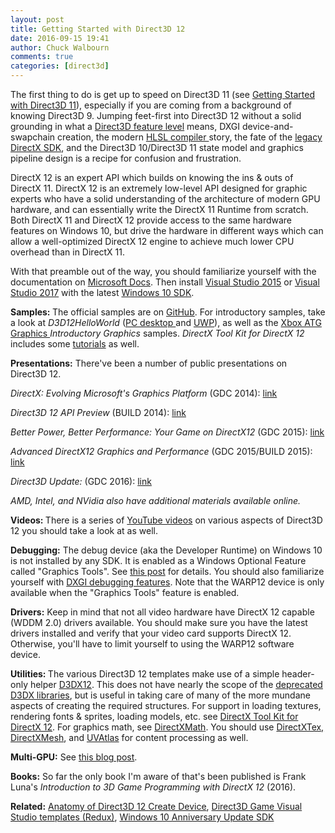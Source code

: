 ```yaml
---
layout: post
title: Getting Started with Direct3D 12
date: 2016-09-15 19:41
author: Chuck Walbourn
comments: true
categories: [direct3d]
---
```

The first thing to do is get up to speed on Direct3D 11 (see <a href="https://walbourn.github.io/getting-started-with-direct3d-11/">Getting Started with Direct3D 11</a>), especially if you are coming from a background of knowing Direct3D 9. Jumping feet-first into Direct3D 12 without a solid grounding in what a <a href="https://walbourn.github.io/direct3d-feature-levels/">Direct3D feature level</a> means, DXGI device-and-swapchain creation, the modern <a href="https://walbourn.github.io/hlsl-fxc-and-d3dcompile/">HLSL compiler </a>story, the fate of the <a href="https://walbourn.github.io/where-is-the-directx-sdk-2015-edition/">legacy DirectX SDK</a>, and the Direct3D 10/Direct3D 11 state model and graphics pipeline design is a recipe for confusion and frustration.
<!--more-->

DirectX 12 is an expert API which builds on knowing the ins & outs of DirectX 11. DirectX 12 is an extremely low-level API designed for graphic experts who have a solid understanding of the architecture of modern GPU hardware, and can essentially write the DirectX 11 Runtime from scratch. Both DirectX 11 and DirectX 12 provide access to the same hardware features on Windows 10, but drive the hardware in different ways which can allow a well-optimized DirectX 12 engine to achieve much lower CPU overhead than in DirectX 11.

With that preamble out of the way, you should familiarize yourself with the documentation on <a href="https://docs.microsoft.com/en-us/windows/desktop/direct3d12/directx-12-programming-guide">Microsoft Docs</a>. Then install <a href="https://devblogs.microsoft.com/cppblog/developing-for-windows-10-with-visual-c-2015/">Visual Studio 2015</a> or <a href="https://walbourn.github.io/visual-studio-2017/">Visual Studio 2017</a> with the latest <a href="https://walbourn.github.io/windows-10-fall-creators-update-sdk/">Windows 10 SDK</a>.

<strong>Samples: </strong>The official samples are on <a href="https://github.com/Microsoft/DirectX-Graphics-Samples/">GitHub</a>. For introductory samples, take a look at <em>D3D12HelloWorld</em> (<a href="https://github.com/Microsoft/DirectX-Graphics-Samples/tree/master/Samples/Desktop/D3D12HelloWorld">PC desktop </a>and <a href="https://github.com/Microsoft/DirectX-Graphics-Samples/tree/master/Samples/UWP/D3D12HelloWorld">UWP</a>), as well as the <a href="https://github.com/Microsoft/Xbox-ATG-Samples#introductory-graphics">Xbox ATG Graphics </a><em>Introductory Graphics</em> samples. <em>DirectX Tool Kit for DirectX 12</em> includes some <a href="https://github.com/Microsoft/DirectXTK12/wiki/Getting-Started">tutorials</a> as well.

<strong>Presentations:</strong> There've been a number of public presentations on Direct3D 12.

<em>DirectX: Evolving Microsoft's Graphics Platform</em> (GDC 2014): <a href="https://channel9.msdn.com/Blogs/DirectX-Developer-Blog/DirectX-Evolving-Microsoft-s-Graphics-Platform">link</a>

<em>Direct3D 12 API Preview</em> (BUILD 2014): <a href="https://channel9.msdn.com/Events/Build/2014/3-564">link</a>

<em>Better Power, Better Performance: Your Game on DirectX12</em> (GDC 2015): <a href="https://channel9.msdn.com/Events/GDC/GDC-2015/Better-Power-Better-Performance-Your-Game-on-DirectX12">link</a>

<em>Advanced DirectX12 Graphics and Performance</em> (GDC 2015/BUILD 2015): <a href="https://channel9.msdn.com/Events/GDC/GDC-2015/Advanced-DirectX12-Graphics-and-Performance">link</a>

<em>Direct3D Update: </em>(GDC 2016): <a href="https://www.youtube.com/watch?v=dcDDvoauaz0">link</a>

<em>AMD, Intel, and NVidia also have additional materials available online.</em>

<strong>Videos: </strong>There is a series of <a href="https://www.youtube.com/channel/UCiaX2B8XiXR70jaN7NK-FpA">YouTube videos</a> on various aspects of Direct3D 12 you should take a look at as well.

<strong>Debugging:</strong> The debug device (aka the Developer Runtime) on Windows 10 is not installed by any SDK. It is enabled as a Windows Optional Feature called "Graphics Tools". See <a href="https://devblogs.microsoft.com/cppblog/visual-studio-2015-and-graphics-tools-for-windows-10/">this post</a> for details. You should also familiarize yourself with <a href="https://walbourn.github.io/dxgi-debug-device/">DXGI debugging features</a>. Note that the WARP12 device is only available when the "Graphics Tools" feature is enabled.

<strong>Drivers:</strong> Keep in mind that not all video hardware have DirectX 12 capable (WDDM 2.0) drivers available. You should make sure you have the latest drivers installed and verify that your video card supports DirectX 12. Otherwise, you'll have to limit yourself to using the WARP12 software device.

<strong>Utilities: </strong>The various Direct3D 12 templates make use of a simple header-only helper <a href="https://docs.microsoft.com/en-us/windows/desktop/direct3d12/helper-structures-and-functions-for-d3d12">D3DX12</a>. This does not have nearly the scope of the <a href="https://walbourn.github.io/living-without-d3dx/">deprecated D3DX libraries</a>, but is useful in taking care of many of the more mundane aspects of creating the required structures. For support in loading textures, rendering fonts & sprites, loading models, etc. see <a href="https://walbourn.github.io/directx-tool-kit-for-directx-12/">DirectX Tool Kit for DirectX 12</a>. For graphics math, see <a href="https://walbourn.github.io/introducing-directxmath/">DirectXMath</a>. You should use <a href="https://walbourn.github.io/directxtex-and-directxmesh-now-support-direct3d-12/">DirectXTex, DirectXMesh</a>, and <a href="https://walbourn.github.io/uvatlas-return-of-the-isochart/">UVAtlas</a> for content processing as well.

<strong><em></em>Multi-GPU:</strong> See <a href="https://blogs.msdn.microsoft.com/directx/2016/07/13/explicit-directx-12-multigpu-the-affinity-layer-helper-library-and-your-game/">this blog post</a>.

<strong>Books:</strong> So far the only book I'm aware of that's been published is Frank Luna's <em>Introduction to 3D Game Programming with DirectX 12</em> (2016).

<strong>Related:</strong> <a href="https://walbourn.github.io/anatomy-of-direct3d-12-create-device/">Anatomy of Direct3D 12 Create Device</a>, <a href="https://walbourn.github.io/direct3d-game-visual-studio-templates-redux/">Direct3D Game Visual Studio templates (Redux)</a>, <a href="https://walbourn.github.io/windows-10-anniversary-update-sdk/">Windows 10 Anniversary Update SDK</a>
